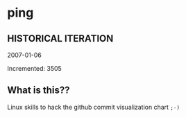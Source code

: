 # ping

## HISTORICAL ITERATION
2007-01-06

Incremented: 3505

## What is this?? 
Linux skills to hack the github commit visualization chart `;-)`
